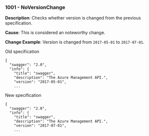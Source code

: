 ### 1001 - NoVersionChange

**Description**: Checks whether version is changed from the previous specification. 

**Cause**: This is considered an noteworthy change.

**Change Example**: Version is changed from `2017-05-01` to `2017-07-01`.

Old specification
```json5
{
  "swagger": "2.0",
  "info": {
    "title": "swagger",
    "description": "The Azure Management API.",
    "version": "2017-05-01",
    ...
```

New specification
```json5
{
  "swagger": "2.0",
  "info": {
    "title": "swagger",
    "description": "The Azure Management API.",
    "version": "2017-07-01",
    ...
```

